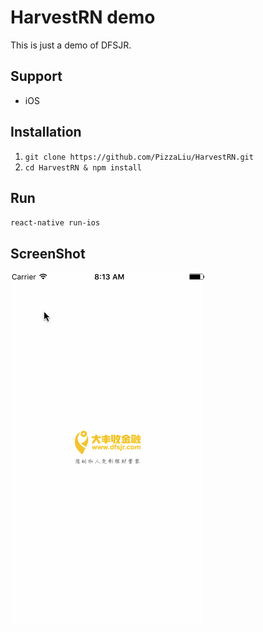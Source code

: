 # HarvestRN demo

This is just a demo of DFSJR.

## Support
- iOS

## Installation
    
1. `git clone https://github.com/PizzaLiu/HarvestRN.git`
2. `cd HarvestRN & npm install`

## Run
    
`react-native run-ios`

## ScreenShot

![ScreenShot](_screenshots.gif)
